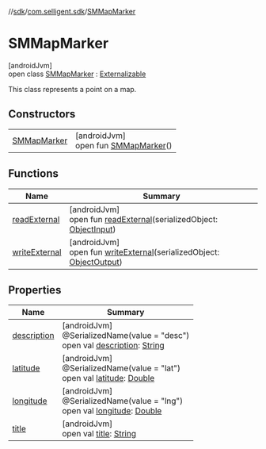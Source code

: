 //[sdk](../../../index.md)/[com.selligent.sdk](../index.md)/[SMMapMarker](index.md)

# SMMapMarker

[androidJvm]\
open class [SMMapMarker](index.md) : [Externalizable](https://developer.android.com/reference/kotlin/java/io/Externalizable.html)

This class represents a point on a map.

## Constructors

| | |
|---|---|
| [SMMapMarker](-s-m-map-marker.md) | [androidJvm]<br>open fun [SMMapMarker](-s-m-map-marker.md)() |

## Functions

| Name | Summary |
|---|---|
| [readExternal](read-external.md) | [androidJvm]<br>open fun [readExternal](read-external.md)(serializedObject: [ObjectInput](https://developer.android.com/reference/kotlin/java/io/ObjectInput.html)) |
| [writeExternal](write-external.md) | [androidJvm]<br>open fun [writeExternal](write-external.md)(serializedObject: [ObjectOutput](https://developer.android.com/reference/kotlin/java/io/ObjectOutput.html)) |

## Properties

| Name | Summary |
|---|---|
| [description](description.md) | [androidJvm]<br>@SerializedName(value = &quot;desc&quot;)<br>open val [description](description.md): [String](https://developer.android.com/reference/kotlin/java/lang/String.html) |
| [latitude](latitude.md) | [androidJvm]<br>@SerializedName(value = &quot;lat&quot;)<br>open val [latitude](latitude.md): [Double](https://kotlinlang.org/api/latest/jvm/stdlib/kotlin/-double/index.html) |
| [longitude](longitude.md) | [androidJvm]<br>@SerializedName(value = &quot;lng&quot;)<br>open val [longitude](longitude.md): [Double](https://kotlinlang.org/api/latest/jvm/stdlib/kotlin/-double/index.html) |
| [title](title.md) | [androidJvm]<br>open val [title](title.md): [String](https://developer.android.com/reference/kotlin/java/lang/String.html) |
